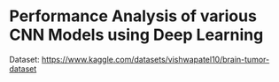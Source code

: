 # Performance Analysis of various CNN Models using Deep Learning
Dataset: https://www.kaggle.com/datasets/vishwapatel10/brain-tumor-dataset
